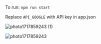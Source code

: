 To run: `npm run start`

Replace `API_GOOGLE` with API key in app.json

  ![photo1717859243 (1)](https://github.com/Cats-4-Good/bread/assets/76832850/5badc8ee-e2d0-41fe-87a5-4a1ccb637809)


  ![photo1717859243](https://github.com/Cats-4-Good/bread/assets/76832850/b4bdded7-5274-4336-82f6-495c66792f9a)

